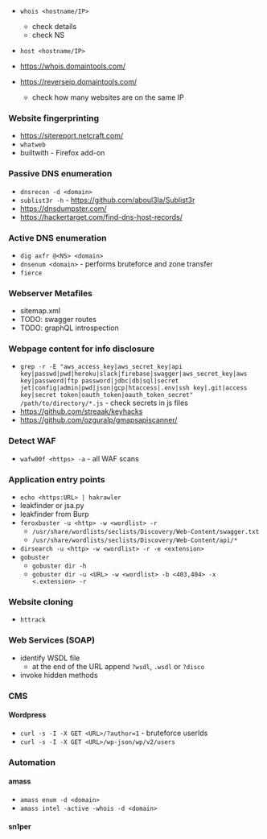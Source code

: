 * `whois <hostname/IP>`
    * check details
    * check NS

* `host <hostname/IP>`
* https://whois.domaintools.com/

* https://reverseip.domaintools.com/
    * check how many websites are on the same IP

### Website fingerprinting
* https://sitereport.netcraft.com/
* `whatweb`
* builtwith - Firefox add-on


### Passive DNS enumeration
* `dnsrecon -d <domain>`
* `sublist3r -h` - https://github.com/aboul3la/Sublist3r
* https://dnsdumpster.com/
* https://hackertarget.com/find-dns-host-records/

### Active DNS enumeration
* `dig axfr @<NS> <domain>`
* `dnsenum <domain>` - performs bruteforce and zone transfer
* `fierce`

### Webserver Metafiles
* sitemap.xml
* TODO: swagger routes
* TODO: graphQL introspection

### Webpage content for info disclosure
* `grep -r -E "aws_access_key|aws_secret_key|api key|passwd|pwd|heroku|slack|firebase|swagger|aws_secret_key|aws key|password|ftp password|jdbc|db|sql|secret jet|config|admin|pwd|json|gcp|htaccess|.env|ssh key|.git|access key|secret token|oauth_token|oauth_token_secret" /path/to/directory/*.js` - check secrets in js files
* https://github.com/streaak/keyhacks
* https://github.com/ozguralp/gmapsapiscanner/

### Detect WAF
* `wafw00f <https> -a` - all WAF scans

### Application entry points
* `echo <https:URL> | hakrawler`
* leakfinder or jsa.py
* leakfinder from Burp
* `feroxbuster -u <http> -w <wordlist> -r`
    * `/usr/share/wordlists/seclists/Discovery/Web-Content/swagger.txt`
    * `/usr/share/wordlists/seclists/Discovery/Web-Content/api/*`
* `dirsearch -u <http> -w <wordlist> -r -e <extension>`
* `gobuster`
    * `gobuster dir -h`
    * `gobuster dir -u <URL> -w <wordlist> -b <403,404> -x <.extension> -r`

### Website cloning
* `httrack`

### Web Services (SOAP)
* identify WSDL file
    * at the end of the URL append `?wsdl`, `.wsdl` or `?disco`
* invoke hidden methods

### CMS
#### Wordpress
* `curl -s -I -X GET <URL>/?author=1` - bruteforce userIds
* `curl -s -I -X GET <URL>/wp-json/wp/v2/users`

### Automation
#### amass
* `amass enum -d <domain>`
* `amass intel -active -whois -d <domain>`

#### sn1per
